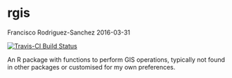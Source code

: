 rgis
================
Francisco Rodriguez-Sanchez
2016-03-31

[![Travis-CI Build Status](https://travis-ci.org/Pakillo/rgis.svg?branch=master)](https://travis-ci.org/Pakillo/rgis)

An R package with functions to perform GIS operations, typically not found in other packages or customised for my own preferences.
